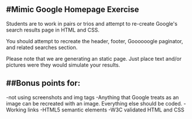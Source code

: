 #Mimic Google Homepage Exercise
---
Students are to work in pairs or trios and attempt to re-create Google's search results page in HTML and CSS.

You should attempt to recreate the header, footer, Goooooogle paginator, and related searches section.

Please note that we are generating an static page. Just place text and/or pictures were they would simulate your results.

##Bonus points for:
---
-not using screenshots and img tags
-Anything that Google treats as an image can be recreated with an image. Everything else should be coded.
-Working links
-HTML5 semantic elements
-W3C validated HTML and CSS
